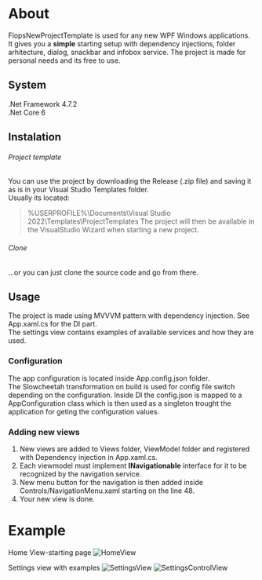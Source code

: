 ﻿# About

FlopsNewProjectTemplate is used for any new WPF Windows applications. It gives you a **simple** starting setup with dependency injections, folder arhitecture, dialog, snackbar and infobox service.
The project is made for personal needs and its free to use.

## System
.Net Framework 4.7.2 <br>
.Net Core 6

## Instalation

###### Project template
You can use the project by downloading the Release (.zip file) and saving it as is in your Visual Studio Templates folder.<br>
Usually its located:
>%USERPROFILE%\Documents\Visual Studio 2022\Templates\ProjectTemplates
The project will then be available in the VisualStudio Wizard when starting a new project.

###### Clone

...or you can just clone the source code and go from there.

## Usage 
The project is made using MVVVM pattern with dependency injection. See App.xaml.cs for the DI part.<br>
The settings view contains examples of available services and how they are used.

### Configuration
The app configuration is located inside App.config.json folder. <br>
The Slowcheetah transformation on build is used for config file switch depending on the configuration.
Inside DI the config.json is mapped to a AppConfiguration class which is then used as a singleton trought the application for geting the configuration values.

### Adding new views
1. New views are added to Views folder, ViewModel folder and registered with Dependency injection in App.xaml.cs. <br>
2. Each viewmodel must implement **INavigationable** interface for it to be recognized by the navigation service.<br>
3. New menu button for the navigation is then added inside Controls/NavigationMenu.xaml starting on the line 48.
4. Your new view is done.

# Example

Home View-starting page
![HomeView](/Assets/HomeView.png)

Settings view with examples
![SettingsView](/Assets/SettingsView.png)
![SettingsControlView](/Assets/SettingsControls.png)



